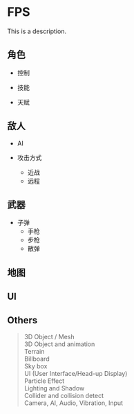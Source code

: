 # FPS

This is a description.

## 角色

- 控制

- 技能

- 天赋

## 敌人

- AI

- 攻击方式
  - 近战
  - 远程

## 武器

- 子弹
  - 手枪
  - 步枪
  - 散弹

## 地图

## UI

## Others

> 3D Object / Mesh  
> 3D Object and animation  
> Terrain  
> Billboard  
> Sky box  
> UI (User Interface/Head-up Display)  
> Particle Effect  
> Lighting and Shadow  
> Collider and collision detect  
> Camera, AI, Audio, Vibration, Input
